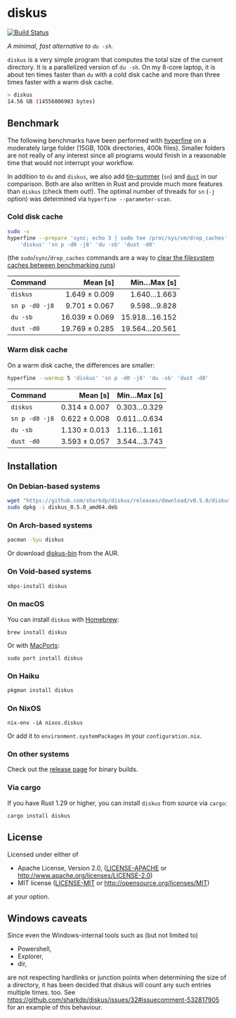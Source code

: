 # diskus

[![Build Status](https://travis-ci.org/sharkdp/diskus.svg?branch=master)](https://travis-ci.org/sharkdp/diskus)

*A minimal, fast alternative to `du -sh`.*

`diskus` is a very simple program that computes the total size of the current directory. It is a
parallelized version of `du -sh`. On my 8-core laptop, it is about ten times faster than `du` with
a cold disk cache and more than three times faster with a warm disk cache.

``` bash
> diskus
14.56 GB (14556806983 bytes)
```

## Benchmark

The following benchmarks have been performed with [hyperfine](https://github.com/sharkdp/hyperfine) on
a moderately large folder (15GB, 100k directories, 400k files). Smaller folders are not really of any
interest since all programs would finish in a reasonable time that would not interrupt your workflow.

In addition to `du` and `diskus`, we also add [tin-summer](https://github.com/vmchale/tin-summer) (`sn`) and
[`dust`](https://github.com/bootandy/dust) in our comparison. Both are also written in Rust and provide
much more features than `diskus` (check them out!). The optimal number of threads for `sn` (`-j` option) was
determined via `hyperfine --parameter-scan`.

### Cold disk cache

```bash
sudo -v
hyperfine --prepare 'sync; echo 3 | sudo tee /proc/sys/vm/drop_caches' \
    'diskus' 'sn p -d0 -j8' 'du -sb' 'dust -d0'
```
(the `sudo`/`sync`/`drop_caches` commands are a way to
[clear the filesystem caches between benchmarking runs](https://github.com/sharkdp/hyperfine#io-heavy-programs))

| Command | Mean [s] | Min…Max [s] |
|:---|---:|---:|
| `diskus` | 1.649 ± 0.009 | 1.640…1.663 |
| `sn p -d0 -j8` | 9.701 ± 0.067 | 9.598…9.828 |
| `du -sb` | 16.039 ± 0.069 | 15.918…16.152 |
| `dust -d0` | 19.769 ± 0.285 | 19.564…20.561 |


### Warm disk cache

On a warm disk cache, the differences are smaller:
```bash
hyperfine --warmup 5 'diskus' 'sn p -d0 -j8' 'du -sb' 'dust -d0'
```

| Command | Mean [s] | Min…Max [s] |
|:---|---:|---:|
| `diskus` | 0.314 ± 0.007 | 0.303…0.329 |
| `sn p -d0 -j8` | 0.622 ± 0.008 | 0.611…0.634 |
| `du -sb` | 1.130 ± 0.013 | 1.116…1.161 |
| `dust -d0` | 3.593 ± 0.057 | 3.544…3.743 |


## Installation

### On Debian-based systems

``` bash
wget "https://github.com/sharkdp/diskus/releases/download/v0.5.0/diskus_0.5.0_amd64.deb"
sudo dpkg -i diskus_0.5.0_amd64.deb
```

### On Arch-based systems

``` bash
pacman -Syu diskus
```

Or download [diskus-bin](https://aur.archlinux.org/packages/diskus-bin/) from the AUR.

### On Void-based systems

``` bash
xbps-install diskus
```

### On macOS

You can install `diskus` with [Homebrew](https://formulae.brew.sh/formula/diskus):
```
brew install diskus
```

Or with [MacPorts](https://ports.macports.org/port/diskus/summary):
```
sudo port install diskus
```

### On Haiku

``` bash
pkgman install diskus
```

### On NixOS

```
nix-env -iA nixos.diskus
```

Or add it to `environment.systemPackages` in your `configuration.nix`.

### On other systems

Check out the [release page](https://github.com/sharkdp/diskus/releases) for binary builds.

### Via cargo

If you have Rust 1.29 or higher, you can install `diskus` from source via `cargo`:
```
cargo install diskus
```

## License

Licensed under either of

 * Apache License, Version 2.0, ([LICENSE-APACHE](LICENSE-APACHE) or http://www.apache.org/licenses/LICENSE-2.0)
 * MIT license ([LICENSE-MIT](LICENSE-MIT) or http://opensource.org/licenses/MIT)

at your option.


## Windows caveats

 Since even the Windows-internal tools such as (but not limited to)
 - Powershell,
 - Explorer,
 - dir,
 
 are not respecting hardlinks or junction points when determining the
 size of a directory, it has been decided that diskus will count
 any such entries multiple times. too. See  
 https://github.com/sharkdp/diskus/issues/32#issuecomment-532817905 for
 an example of this behaviour.
